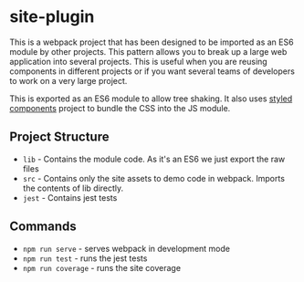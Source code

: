 # site-plugin

This is a webpack project that has been designed to be imported as an ES6 module by other projects. 
This pattern allows you to break up a large web application into several projects. 
This is useful when you are reusing components in different projects or if you want several teams 
of developers to work on a very large project. 

This is exported as an ES6 module to allow tree shaking. It also uses [styled components](https://styled-components.com/) project to bundle the CSS into the JS module.

## Project Structure
* `lib` - Contains the module code. As it's an ES6 we just export the raw files
* `src` - Contains only the site assets to demo code in webpack. Imports the contents of lib directly. 
* `jest` - Contains jest tests

## Commands

* `npm run serve` - serves webpack in development mode 
* `npm run test` - runs the jest tests
* `npm run coverage` - runs the site coverage

